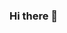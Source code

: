 ### Hi there 👋

<!--
**GabrielGS20/GabrielGS20** is a ✨ _special_ ✨ repository because its `README.md` (this file) appears on your GitHub profile.
![image]https://img.shields.io/badge/C-00599C?style=for-the-badge&logo=c&logoColor=white

Here are some ideas to get you started:

- 🔭 I’m currently working on ...
- 🌱 I’m currently learning ...
- 👯 I’m looking to collaborate on ...
- 🤔 I’m looking for help with ...
- 💬 Ask me about ...
- 📫 How to reach me: ...
- 😄 Pronouns: ...
- ⚡ Fun fact: ...
-->
